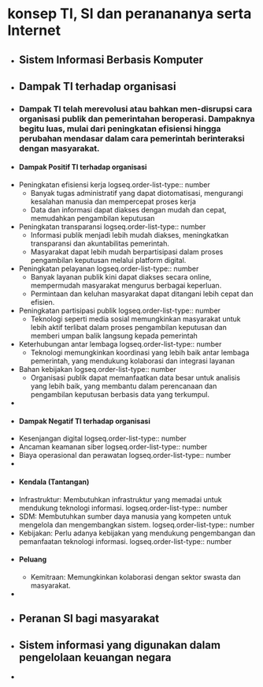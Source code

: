 # konsep TI, SI dan peranananya serta Internet
- ## Sistem Informasi Berbasis Komputer
- ## Dampak TI terhadap organisasi
- ### Dampak TI telah merevolusi atau bahkan men-disrupsi cara organisasi publik dan pemerintahan beroperasi. Dampaknya begitu luas, mulai dari peningkatan efisiensi hingga perubahan mendasar dalam cara pemerintah berinteraksi dengan masyarakat.
- #### Dampak Positif TI terhadap organisasi
- Peningkatan efisiensi kerja
  logseq.order-list-type:: number
  * Banyak tugas administratif yang dapat diotomatisasi, mengurangi kesalahan manusia dan mempercepat proses kerja
  * Data dan informasi dapat diakses dengan mudah dan cepat, memudahkan pengambilan keputusan
- Peningkatan transparansi
  logseq.order-list-type:: number
  * Informasi publik menjadi lebih mudah diakses, meningkatkan transparansi dan akuntabilitas pemerintah.
  * Masyarakat dapat lebih mudah berpartisipasi dalam proses pengambilan keputusan melalui platform digital.
- Peningkatan pelayanan
  logseq.order-list-type:: number
  * Banyak layanan publik kini dapat diakses secara online, mempermudah masyarakat mengurus berbagai keperluan.
  * Permintaan dan keluhan masyarakat dapat ditangani lebih cepat dan efisien.
- Peningkatan partisipasi publik
  logseq.order-list-type:: number
  * Teknologi seperti media sosial memungkinkan masyarakat untuk lebih aktif terlibat dalam proses pengambilan keputusan dan memberi umpan balik langsung kepada pemerintah
- Keterhubungan antar lembaga
  logseq.order-list-type:: number
  * Teknologi memungkinkan koordinasi yang lebih baik antar lembaga pemerintah, yang mendukung kolaborasi dan integrasi layanan
- Bahan kebijakan
  logseq.order-list-type:: number
  * Organisasi publik dapat memanfaatkan data besar untuk analisis yang lebih baik, yang membantu dalam perencanaan dan pengambilan keputusan berbasis data yang terkumpul.
-
- #### Dampak Negatif TI terhadap organisasi
- Kesenjangan digital
  logseq.order-list-type:: number
- Ancaman keamanan siber
  logseq.order-list-type:: number
- Biaya operasional dan perawatan
  logseq.order-list-type:: number
-
- #### Kendala (Tantangan)
- Infrastruktur: Membutuhkan infrastruktur yang memadai untuk mendukung teknologi informasi.
  logseq.order-list-type:: number
- SDM: Membutuhkan sumber daya manusia yang kompeten untuk mengelola dan mengembangkan sistem.
  logseq.order-list-type:: number
- Kebijakan: Perlu adanya kebijakan yang mendukung pengembangan dan pemanfaatan teknologi informasi.
  logseq.order-list-type:: number
- #### Peluang
  * Kemitraan: Memungkinkan kolaborasi dengan sektor swasta dan masyarakat.
-
- ## Peranan SI bagi masyarakat
- ## Sistem informasi yang digunakan dalam pengelolaan keuangan negara
-